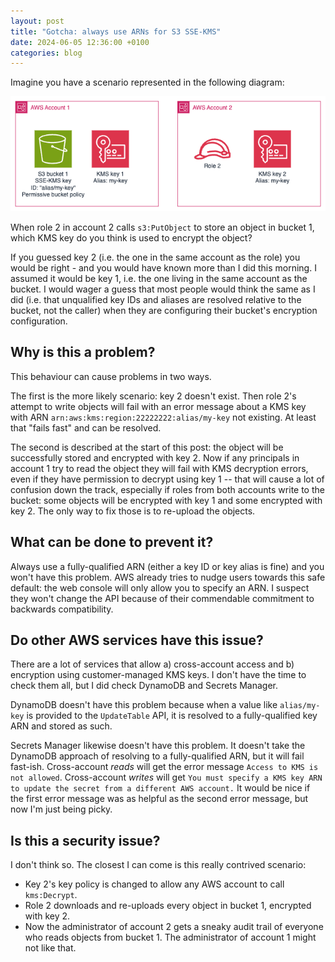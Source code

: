 ```yaml
---
layout: post
title: "Gotcha: always use ARNs for S3 SSE-KMS"
date: 2024-06-05 12:36:00 +0100
categories: blog
---
```


Imagine you have a scenario represented in the following diagram: 

![diagram](/assets/2024-06-05-diagram.png)

When role 2 in account 2 calls `s3:PutObject` to store an object in bucket 1,
which KMS key do you think is used to encrypt the object? 

If you guessed key 2 (i.e. the one in the same account as the role) you would 
be right - and you would have known more than I did this morning. I assumed it
would be key 1, i.e. the one living in the same account as the bucket. I would
wager a guess that most people would think the same as I did (i.e. that 
unqualified key IDs and aliases are resolved relative to the bucket, not the 
caller) when they are configuring their bucket's encryption configuration.

## Why is this a problem?

This behaviour can cause problems in two ways. 

The first is the more likely scenario: key 2 doesn't exist. Then role 2's 
attempt to write objects will fail with an error message about a KMS key with 
ARN `arn:aws:kms:region:22222222:alias/my-key` not existing. At least that
"fails fast" and can be resolved.

The second is described at the start of this post: the object will be successfully
stored and encrypted with key 2. Now if any principals in account 1 try to read
the object they will fail with KMS decryption errors, even if they have permission
to decrypt using key 1 -- that will cause a lot of confusion down the track, 
especially if roles from both accounts write to the bucket: some objects will be 
encrypted with key 1 and some encrypted with key 2. The only way to fix those is
to re-upload the objects.

## What can be done to prevent it?

Always use a fully-qualified ARN (either a key ID or key alias is fine) and you
won't have this problem. AWS already tries to nudge users towards this safe 
default: the web console will only allow you to specify an ARN. I suspect they won't
change the API because of their commendable commitment to backwards compatibility.

## Do other AWS services have this issue?

There are a lot of services that allow a) cross-account access and b) encryption
using customer-managed KMS keys. I don't have the time to check them all, but I
did check DynamoDB and Secrets Manager.

DynamoDB doesn't have this problem because when a value like `alias/my-key` is
provided to the `UpdateTable` API, it is resolved to a fully-qualified key ARN
and stored as such. 

Secrets Manager likewise doesn't have this problem. It doesn't take the DynamoDB
approach of resolving to a fully-qualified ARN, but it will fail fast-ish. 
Cross-account _reads_ will get the error message `Access to KMS is not allowed`.
Cross-account _writes_ will get `You must specify a KMS key ARN to update the secret from a different AWS account.`
It would be nice if the first error message was as helpful as the second error
message, but now I'm just being picky.

## Is this a security issue?

I don't think so. The closest I can come is this really contrived scenario:

* Key 2's key policy is changed to allow any AWS account to call `kms:Decrypt`.
* Role 2 downloads and re-uploads every object in bucket 1, encrypted with key 2.
* Now the administrator of account 2 gets a sneaky audit trail of everyone who
  reads objects from bucket 1. The administrator of account 1 might not like that.
